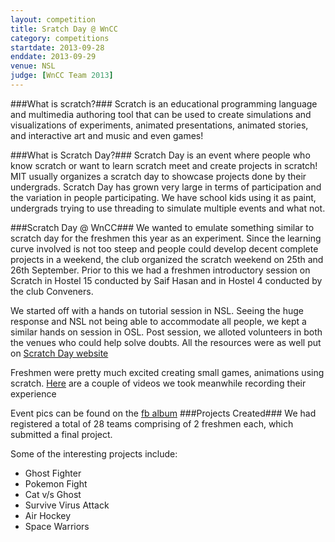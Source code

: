 ```yaml
---
layout: competition
title: Sratch Day @ WnCC
category: competitions
startdate: 2013-09-28
enddate: 2013-09-29
venue: NSL
judge: [WnCC Team 2013]
---
```


###What is scratch?###
Scratch is an educational programming language and multimedia authoring tool that can be used to create simulations and visualizations of experiments, animated presentations, animated stories, and interactive art and music and even games! 

###What is Scratch Day?###
Scratch Day is an event where people who know scratch or want to learn scratch meet and create projects in scratch! MIT usually organizes a scratch day to showcase projects done by their undergrads. Scratch Day has grown very large in terms of participation and the variation in people participating. We have school kids using it as paint, undergrads trying to use threading to simulate multiple events and what not.

###Scratch Day @ WnCC###
We wanted to emulate something similar to scratch day for the freshmen this year as an experiment. Since the learning curve involved is not too steep and people could develop decent complete projects in a weekend, the club organized the scratch weekend on 25th and 26th September.
Prior to this we had a freshmen introductory session on Scratch in Hostel 15 conducted by Saif Hasan and in Hostel 4 conducted by the club Conveners.

We started off with a hands on tutorial session in NSL. Seeing the huge response and NSL not being able to accommodate all people, we kept a similar hands on session in OSL. Post session, we alloted volunteers in both the venues who could help solve doubts.
All the resources were as well put on [Scratch Day website][]


Freshmen were pretty much excited creating small games, animations using scratch.
[Here][] are a couple of videos we took meanwhile recording their experience

Event pics can be found on the [fb album][]
###Projects Created###
We had registered a total of 28 teams comprising of 2 freshmen each, which submitted a final project.

Some of the interesting projects include:
* Ghost Fighter
* Pokemon Fight
* Cat v/s Ghost
* Survive Virus Attack
* Air Hockey
* Space Warriors

[Scratch Day website]: http://day.scratch.wncc-iitb.org/ 
[Here]: https://www.facebook.com/media/set/?set=vb.543079142411722&type=2
[fb album]: https://www.facebook.com/media/set/?set=a.620683171317985.1073741837.543079142411722&type=1